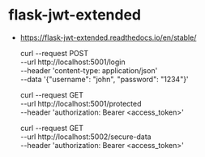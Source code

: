 # flask-jwt-extended

- https://flask-jwt-extended.readthedocs.io/en/stable/

    curl --request POST \
      --url http://localhost:5001/login \
      --header 'content-type: application/json' \
      --data '{"username": "john", "password": "1234"}'


    curl --request GET \
      --url http://localhost:5001/protected \
      --header 'authorization: Bearer <access_token>'

    curl --request GET \
      --url http://localhost:5002/secure-data \
      --header 'authorization: Bearer <access_token>'
